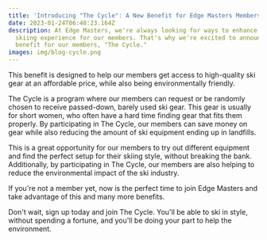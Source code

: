 ```yaml
---
title: 'Introducing "The Cycle": A New Benefit for Edge Masters Members'
date: 2023-01-24T06:48:23.164Z
description: At Edge Masters, we're always looking for ways to enhance the
  skiing experience for our members. That's why we're excited to announce a new
  benefit for our members, "The Cycle."
images: img/blog-cycle.png
---
```

This benefit is designed to help our members get access to high-quality ski gear at an affordable price, while also being environmentally friendly.

The Cycle is a program where our members can request or be randomly chosen to receive passed-down, barely used ski gear. This gear is usually for short women, who often have a hard time finding gear that fits them properly. By participating in The Cycle, our members can save money on gear while also reducing the amount of ski equipment ending up in landfills.

This is a great opportunity for our members to try out different equipment and find the perfect setup for their skiing style, without breaking the bank. Additionally, by participating in The Cycle, our members are also helping to reduce the environmental impact of the ski industry.

If you're not a member yet, now is the perfect time to join Edge Masters and take advantage of this and many more benefits.

Don't wait, sign up today and join The Cycle. You'll be able to ski in style, without spending a fortune, and you'll be doing your part to help the environment.
